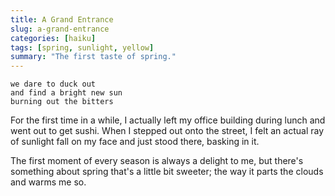 ```yaml
---
title: A Grand Entrance
slug: a-grand-entrance
categories: [haiku]
tags: [spring, sunlight, yellow]
summary: "The first taste of spring."
---
```


```
we dare to duck out
and find a bright new sun
burning out the bitters
```

For the first time in a while, I actually left my office building during lunch and went out to get sushi.
When I stepped out onto the street, I felt an actual ray of sunlight fall on my face and just stood there, basking in it.

The first moment of every season is always a delight to me, but there's something about spring that's a little bit sweeter; the way it parts the clouds and warms me so.
